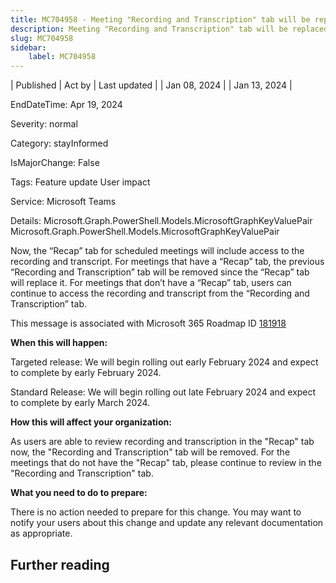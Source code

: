```yaml
---
title: MC704958 - Meeting "Recording and Transcription" tab will be replaced by "Recap" tab
description: Meeting "Recording and Transcription" tab will be replaced by "Recap" tab
slug: MC704958
sidebar:
    label: MC704958
---
```


| Published | Act by | Last updated |
| Jan 08, 2024 |  | Jan 13, 2024 |

EndDateTime: Apr 19, 2024

Severity: normal

Category: stayInformed

IsMajorChange: False

Tags: Feature update User impact

Service: Microsoft Teams

Details: Microsoft.Graph.PowerShell.Models.MicrosoftGraphKeyValuePair Microsoft.Graph.PowerShell.Models.MicrosoftGraphKeyValuePair

<p>Now, the “Recap” tab for scheduled meetings will include access to the recording and transcript.  For meetings that have a “Recap” tab, the previous “Recording and Transcription” tab will be removed since the “Recap” tab will replace it. For meetings that don’t have a “Recap” tab, users can continue to access the recording and transcript from the “Recording and Transcription” tab.</p><p>This message is associated with Microsoft 365 Roadmap ID <a href="https://www.microsoft.com/microsoft-365/roadmap?filters=&amp;searchterms=181918" target="_blank">181918</a></p><p><b>When this will happen:</b></p><p>Targeted release: We will begin rolling out early February 2024 and expect to complete by early February 2024.</p><p>Standard Release: We will begin rolling out late February 2024 and expect to complete by early March 2024.</p><p><b>How this will affect your organization:</b></p><p>As users are able to review recording and transcription in the "Recap" tab now, the "Recording and Transcription" tab will be removed. For the meetings that do not have the "Recap" tab, please continue to review in the "Recording and Transcription" tab.</p><p><b>What you need to do to prepare:</b>
</p><p>There is no action needed to prepare for this change. You may want to notify your users about this change and update any relevant documentation as appropriate.</p>

## Further reading

